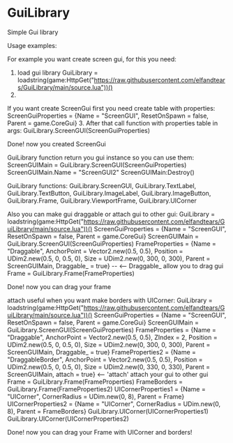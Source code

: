 # GuiLibrary
Simple Gui library

Usage examples:

For example you want create screen gui, for this you need:
1. load gui library
GuiLibrary = loadstring(game:HttpGet("https://raw.githubusercontent.com/elfandtears/GuiLibrary/main/source.lua"))()
2.
If you want create ScreenGui first you need create table with properties:
ScreenGuiProperties = {Name = "ScreenGUI", ResetOnSpawn = false, Parent = game.CoreGui}
3.
After that call function with properties table in args:
GuiLibrary.ScreenGUI(ScreenGuiProperties)

Done! now you created ScreenGui

GuiLibrary function return you gui instance so you can use them:
ScreenGUIMain = GuiLibrary.ScreenGUI(ScreenGuiProperties)
ScreenGUIMain.Name = "ScreenGUI2"
ScreenGUIMain:Destroy()

GuiLibrary functions:
GuiLibrary.ScreenGUI, GuiLibrary.TextLabel, GuiLibrary.TextButton, GuiLibrary.ImageLabel, GuiLibrary.ImageButton, GuiLibrary.Frame, GuiLibrary.ViewportFrame, GuiLibrary.UICorner

Also you can make gui draggable or attach gui to other gui:
GuiLibrary = loadstring(game:HttpGet("https://raw.githubusercontent.com/elfandtears/GuiLibrary/main/source.lua"))()
ScreenGuiProperties = {Name = "ScreenGUI", ResetOnSpawn = false, Parent = game.CoreGui}
ScreenGUIMain = GuiLibrary.ScreenGUI(ScreenGuiProperties)
FrameProperties = {Name = "Draggable", AnchorPoint = Vector2.new(0.5, 0.5), Position = UDim2.new(0.5, 0, 0.5, 0), Size = UDim2.new(0, 300, 0, 300), Parent = ScreenGUIMain, Draggable_ = true} -- <-- Draggable_ allow you to drag gui
Frame = GuiLibrary.Frame(FrameProperties)

Done! now you can drag your frame

attach useful when you want make borders with UICorner:
GuiLibrary = loadstring(game:HttpGet("https://raw.githubusercontent.com/elfandtears/GuiLibrary/main/source.lua"))()
ScreenGuiProperties = {Name = "ScreenGUI", ResetOnSpawn = false, Parent = game.CoreGui}
ScreenGUIMain = GuiLibrary.ScreenGUI(ScreenGuiProperties)
FrameProperties = {Name = "Draggable", AnchorPoint = Vector2.new(0.5, 0.5), ZIndex = 2, Position = UDim2.new(0.5, 0, 0.5, 0), Size = UDim2.new(0, 300, 0, 300), Parent = ScreenGUIMain, Draggable_ = true}
FrameProperties2 = {Name = "DraggableBorder", AnchorPoint = Vector2.new(0.5, 0.5), Position = UDim2.new(0.5, 0, 0.5, 0), Size = UDim2.new(0, 330, 0, 330), Parent = ScreenGUIMain, attach = true} <-- 'attach' attach your gui to other gui
Frame = GuiLibrary.Frame(FrameProperties)
FrameBorders = GuiLibrary.Frame(FrameProperties2)
UICornerProperties1 = {Name = "UICorner", CornerRadius = UDim.new(0, 8), Parent = Frame}
UICornerProperties2 = {Name = "UICorner", CornerRadius = UDim.new(0, 8), Parent = FrameBorders}
GuiLibrary.UICorner(UICornerProperties1)
GuiLibrary.UICorner(UICornerProperties2)

Done! now you can drag your Frame with UICorner and borders!
